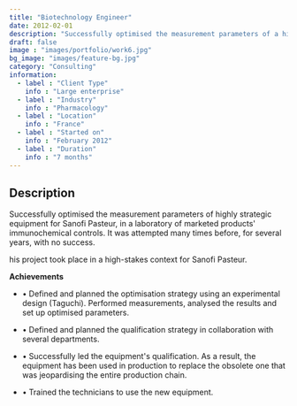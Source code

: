 ```yaml
---
title: "Biotechnology Engineer"
date: 2012-02-01
description: "Successfully optimised the measurement parameters of a highly strategic equipment for Sanofi Pasteur"
draft: false
image : "images/portfolio/work6.jpg"
bg_image: "images/feature-bg.jpg"
category: "Consulting"
information:
  - label : "Client Type"
    info : "Large enterprise"
  - label : "Industry"
    info : "Pharmacology"  
  - label : "Location"
    info : "France"
  - label : "Started on"
    info : "February 2012"
  - label : "Duration"
    info : "7 months"
---
```

## Description

Successfully optimised the measurement parameters of highly strategic equipment for Sanofi Pasteur, in a laboratory of marketed products' immunochemical controls. It was attempted many times before, for several years, with no success.

his project took place in a high-stakes context for Sanofi Pasteur.

**Achievements**
- • Defined and planned the optimisation strategy using an experimental design (Taguchi). Performed measurements, analysed the results and set up optimised parameters.

- • Defined and planned the qualification strategy in collaboration with several departments.
- • Successfully led the equipment's qualification. As a result, the equipment has been used in production to replace the obsolete one that was jeopardising the entire production chain.
- • Trained the technicians to use the new equipment.
